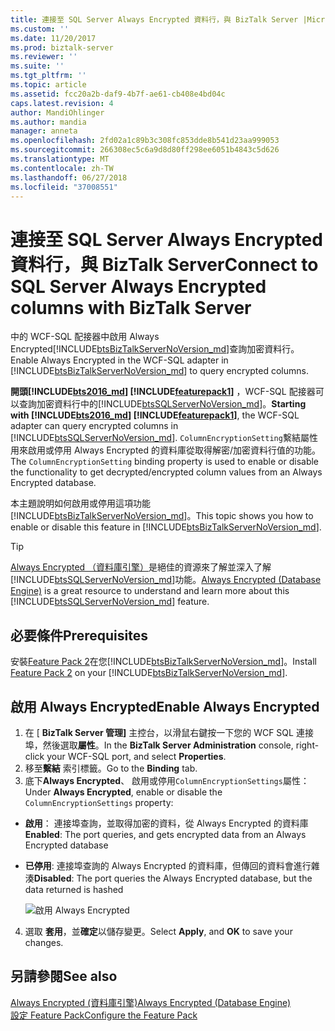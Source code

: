 ```yaml
---
title: 連接至 SQL Server Always Encrypted 資料行，與 BizTalk Server |Microsoft Docs
ms.custom: ''
ms.date: 11/20/2017
ms.prod: biztalk-server
ms.reviewer: ''
ms.suite: ''
ms.tgt_pltfrm: ''
ms.topic: article
ms.assetid: fcc20a2b-daf9-4b7f-ae61-cb408e4bd04c
caps.latest.revision: 4
author: MandiOhlinger
ms.author: mandia
manager: anneta
ms.openlocfilehash: 2fd02a1c89b3c308fc853dde8b541d23aa999053
ms.sourcegitcommit: 266308ec5c6a9d8d80ff298ee6051b4843c5d626
ms.translationtype: MT
ms.contentlocale: zh-TW
ms.lasthandoff: 06/27/2018
ms.locfileid: "37008551"
---
```

# <a name="connect-to-sql-server-always-encrypted-columns-with-biztalk-server"></a><span data-ttu-id="f4b67-102">連接至 SQL Server Always Encrypted 資料行，與 BizTalk Server</span><span class="sxs-lookup"><span data-stu-id="f4b67-102">Connect to SQL Server Always Encrypted columns with BizTalk Server</span></span>
<span data-ttu-id="f4b67-103">中的 WCF-SQL 配接器中啟用 Always Encrypted[!INCLUDE[btsBizTalkServerNoVersion_md](../includes/btsbiztalkservernoversion-md.md)]查詢加密資料行。</span><span class="sxs-lookup"><span data-stu-id="f4b67-103">Enable Always Encrypted in the WCF-SQL adapter in [!INCLUDE[btsBizTalkServerNoVersion_md](../includes/btsbiztalkservernoversion-md.md)] to query encrypted columns.</span></span>  

<span data-ttu-id="f4b67-104">**開頭[!INCLUDE[bts2016_md](../includes/bts2016-md.md)] [!INCLUDE[featurepack1](../includes/featurepack1.md)]** ，WCF-SQL 配接器可以查詢加密資料行中的[!INCLUDE[btsSQLServerNoVersion_md](../includes/btssqlservernoversion-md.md)]。</span><span class="sxs-lookup"><span data-stu-id="f4b67-104">**Starting with [!INCLUDE[bts2016_md](../includes/bts2016-md.md)] [!INCLUDE[featurepack1](../includes/featurepack1.md)]**, the WCF-SQL adapter can query encrypted columns in [!INCLUDE[btsSQLServerNoVersion_md](../includes/btssqlservernoversion-md.md)].</span></span> <span data-ttu-id="f4b67-105">`ColumnEncryptionSetting`繫結屬性用來啟用或停用 Always Encrypted 的資料庫從取得解密/加密資料行值的功能。</span><span class="sxs-lookup"><span data-stu-id="f4b67-105">The `ColumnEncryptionSetting` binding property is used to enable or disable the functionality to get decrypted/encrypted column values from an Always Encrypted database.</span></span>

<span data-ttu-id="f4b67-106">本主題說明如何啟用或停用這項功能[!INCLUDE[btsBizTalkServerNoVersion_md](../includes/btsbiztalkservernoversion-md.md)]。</span><span class="sxs-lookup"><span data-stu-id="f4b67-106">This topic shows you how to enable or disable this feature in [!INCLUDE[btsBizTalkServerNoVersion_md](../includes/btsbiztalkservernoversion-md.md)].</span></span>

> [!TIP]
> <span data-ttu-id="f4b67-107">[Always Encrypted （資料庫引擎）](https://docs.microsoft.com/sql/relational-databases/security/encryption/always-encrypted-database-engine)是絕佳的資源來了解並深入了解[!INCLUDE[btsSQLServerNoVersion_md](../includes/btssqlservernoversion-md.md)]功能。</span><span class="sxs-lookup"><span data-stu-id="f4b67-107">[Always Encrypted (Database Engine)](https://docs.microsoft.com/sql/relational-databases/security/encryption/always-encrypted-database-engine) is a great resource to understand and learn more about this [!INCLUDE[btsSQLServerNoVersion_md](../includes/btssqlservernoversion-md.md)] feature.</span></span>

## <a name="prerequisites"></a><span data-ttu-id="f4b67-108">必要條件</span><span class="sxs-lookup"><span data-stu-id="f4b67-108">Prerequisites</span></span>
<span data-ttu-id="f4b67-109">安裝[Feature Pack 2](https://aka.ms/bts2016fp2)在您[!INCLUDE[btsBizTalkServerNoVersion_md](../includes/btsbiztalkservernoversion-md.md)]。</span><span class="sxs-lookup"><span data-stu-id="f4b67-109">Install [Feature Pack 2](https://aka.ms/bts2016fp2) on your [!INCLUDE[btsBizTalkServerNoVersion_md](../includes/btsbiztalkservernoversion-md.md)].</span></span>

## <a name="enable-always-encrypted"></a><span data-ttu-id="f4b67-110">啟用 Always Encrypted</span><span class="sxs-lookup"><span data-stu-id="f4b67-110">Enable Always Encrypted</span></span>

1. <span data-ttu-id="f4b67-111">在 [ **BizTalk Server 管理]** 主控台，以滑鼠右鍵按一下您的 WCF SQL 連接埠，然後選取**屬性**。</span><span class="sxs-lookup"><span data-stu-id="f4b67-111">In the **BizTalk Server Administration** console, right-click your WCF-SQL port, and select **Properties**.</span></span>
2. <span data-ttu-id="f4b67-112">移至**繫結** 索引標籤。</span><span class="sxs-lookup"><span data-stu-id="f4b67-112">Go to the **Binding** tab.</span></span>
3. <span data-ttu-id="f4b67-113">底下**Always Encrypted**、 啟用或停用`ColumnEncryptionSettings`屬性：</span><span class="sxs-lookup"><span data-stu-id="f4b67-113">Under **Always Encrypted**, enable or disable the `ColumnEncryptionSettings` property:</span></span>

* <span data-ttu-id="f4b67-114">**啟用**： 連接埠查詢，並取得加密的資料，從 Always Encrypted 的資料庫</span><span class="sxs-lookup"><span data-stu-id="f4b67-114">**Enabled**: The port queries, and gets encrypted data from an Always Encrypted database</span></span>
* <span data-ttu-id="f4b67-115">**已停用**: 連接埠查詢的 Always Encrypted 的資料庫，但傳回的資料會進行雜湊</span><span class="sxs-lookup"><span data-stu-id="f4b67-115">**Disabled**: The port queries the Always Encrypted database, but the data returned is hashed</span></span>

    ![啟用 Always Encrypted](../core/media/enable-always-encrypted.png)

4. <span data-ttu-id="f4b67-117">選取 **套用**，並**確定**以儲存變更。</span><span class="sxs-lookup"><span data-stu-id="f4b67-117">Select **Apply**, and **OK** to save your changes.</span></span>

## <a name="see-also"></a><span data-ttu-id="f4b67-118">另請參閱</span><span class="sxs-lookup"><span data-stu-id="f4b67-118">See also</span></span>
[<span data-ttu-id="f4b67-119">Always Encrypted (資料庫引擎)</span><span class="sxs-lookup"><span data-stu-id="f4b67-119">Always Encrypted (Database Engine)</span></span>](https://docs.microsoft.com/sql/relational-databases/security/encryption/always-encrypted-database-engine)  
[<span data-ttu-id="f4b67-120">設定 Feature Pack</span><span class="sxs-lookup"><span data-stu-id="f4b67-120">Configure the Feature Pack</span></span>](../core/configure-the-feature-pack.md)